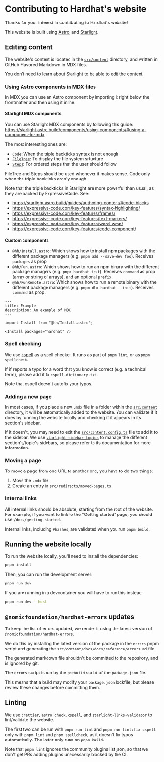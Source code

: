 # Contributing to Hardhat's website

Thanks for your interest in contributing to Hardhat's website!

This website is built using [Astro](https://astro.build), and [Starlight](https://starlight.astro.build).

## Editing content

The website's content is located in the [`src/content`](./src/content) directory, and written in GitHub Flavored Markdown in MDX files.

You don't need to learn about Starlight to be able to edit the content.

### Using Astro components in MDX files

In MDX you can use an Astro component by importing it right below the frontmatter and then using it inline.

#### Starlight MDX components

You can use Starlight MDX components by following this guide: https://starlight.astro.build/components/using-components/#using-a-component-in-mdx

The most interesting ones are:

- [`Code`](https://starlight.astro.build/components/code/): When the triple backticks syntax is not enough
- [`FileTree`](https://starlight.astro.build/components/file-tree/): To display the file system srtucture
- [`Steps`](https://starlight.astro.build/components/steps/): For ordered steps that the user should follow

FileTree and Steps should be used whenever it makes sense. Code only when the triple backticks aren'y enough.

Note that the triple backticks in Starlight are more powerful than usual, as they are backed by ExpressiveCode. See:

- https://starlight.astro.build/guides/authoring-content/#code-blocks
- https://expressive-code.com/key-features/syntax-highlighting/
- https://expressive-code.com/key-features/frames/
- https://expressive-code.com/key-features/text-markers/
- https://expressive-code.com/key-features/word-wrap/
- https://expressive-code.com/key-features/code-component/

#### Custom components

- `@hh/Install.astro`: Which shows how to install npm packages with the different package managers (e.g. `pnpm add --save-dev foo`). Receives `packages` as prop.
- `@hh/Run.astro`: Which shows how to run an npm binary with the different package managers (e.g. `pnpm hardhat test`). Receives `command` as prop (array or string of arrays), and an optional `prefix`.
- `@hh/RunRemote.astro`: Which shows how to run a remote binary with the different package managers (e.g. `pnpm dlx hardhat --init`). Receives `command` as prop.

```mdx
---
title: Example
description: An example of MDX
---

import Install from "@hh/Install.astro";

<Install packages="hardhat" />
```

### Spell checking

We use [cspell](https://cspell.org/#documentation) as a spell checker. It runs as part of `pnpm lint`, or as `pnpm spellcheck`.

If if reports a typo for a word that you know is correct (e.g. a technical term), please add it to `cspell-dictionary.txt`.

Note that cspell doesn't autofix your typos.

### Adding a new page

In most cases, if you place a new `.mdx` file in a folder within the [`src/content`](./src/content) directory, it will be automatically added to the website. You can validate if it does by running the website locally and checking if it appears in its section's sidebar.

If it doesn't, you may need to edit the [`src/content.config.ts`](./src/content.config.ts) file to add it to the sidebar. We use [`starlight-sidebar-topics`](https://starlight-sidebar-topics.netlify.app/docs/getting-started/) to manage the different section's/topic's sidebars, so please refer to its documentation for more information.

### Moving a page

To move a page from one URL to another one, you have to do two things:

1. Move the `.mdx` file.
2. Create an entry in `src/redirects/moved-pages.ts`

### Internal links

All internal links should be absolute, starting from the root of the website. For example, if you want to link to the "Getting started" page, you should use `/docs/getting-started`.

Internal links, including `#hashes`, are validated when you run `pnpm build`.

## Running the website locally

To run the website locally, you'll need to install the dependencies:

```bash
pnpm install
```

Then, you can run the development server:

```bash
pnpm run dev
```

If you are running in a devcontainer you will have to run this instead:

```bash
pnpm run dev --host
```

## `@nomicfoundation/hardhat-errors` updates

To keep the list of errors updated, we render it using the latest version of `@nomicfoundation/hardhat-errors`.

We do this by installing the latest version of the package in the `errors` pnpm script and generating the `src/content/docs/docs/reference/errors.md` file.

The generated markdown file shouldn't be committed to the repository, and is ignored by git.

The `errors` script is run by the `prebuild` script of the `package.json` file.

This means that a build may modify your `package.json` lockfile, but please review these changes before committing them.

## Linting

We use `prettier`, `astro check`, `cspell`, and `starlight-links-validator` to lint/validate the website.

The first two can be run with `pnpm run lint` and `pnpm run lint:fix`. `cspell` only with `pnpm lint` and `pnpm spellcheck`, as it doesn't fix typos automatically. The latter only runs on `pnpm build`.

Note that `pnpm lint` ignores the community plugins list json, so that we don't get PRs adding plugins unecessarily blocked by the CI.
